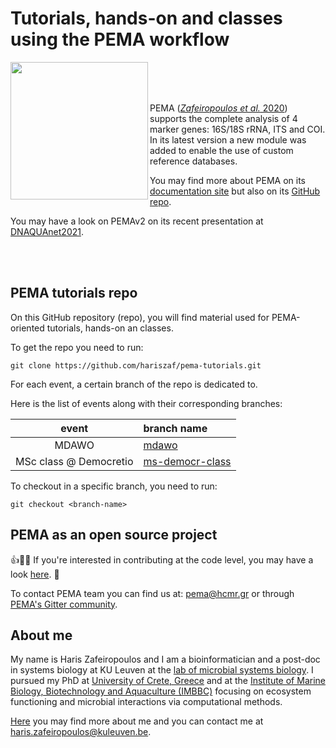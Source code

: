 # Tutorials, hands-on and classes using the PEMA workflow


<img src="https://camo.githubusercontent.com/762c1129f266494bbbb3faff3d673040cf7b1f19d45c6e13f49b08de12f5116a/68747470733a2f2f692e70617374652e706963732f38373031383966616466363638613935386338616163383366333865373939632e706e67" width= 220px; align="left"  />


<br/><br/><br/>

PEMA ([*Zafeiropoulos et al.* 2020](https://academic.oup.com/gigascience/article/9/3/giaa022/5803335))
supports the complete analysis of 4 marker genes: 16S/18S rRNA, ITS and COI.
In its latest version a new module was added to enable the use of custom reference databases. 

You may find more about PEMA on its [documentation site](http://pema.hcmr.gr/)
but also on its [GitHub repo](https://github.com/hariszaf/pema). 

You may have a look on PEMAv2 on its recent presentation at [DNAQUAnet2021](https://www.youtube.com/watch?v=kht_LKMmB6w).

<br/><br/>

## PEMA tutorials repo

On this GitHub repository (repo), you will find material used for PEMA-oriented tutorials, hands-on an classes. 

To get the repo you need to run:
```
git clone https://github.com/hariszaf/pema-tutorials.git
```  

For each event, a certain branch of the repo is dedicated to. 

Here is the list of events along with their corresponding branches:

| event | branch name |
|:------:|:-----------|
| MDAWO  |  [mdawo](https://github.com/hariszaf/pema-tutorials/tree/mdawo)  |
| MSc class @ Democretio | [ms-democr-class](https://github.com/hariszaf/pema-tutorials/tree/ms-democr-class) | 

To checkout in a specific branch, you need to run:

```
git checkout <branch-name>
```



## PEMA as an open source project

👍🥳💯
If you're interested in contributing at the code level, you may have a look [here](https://github.com/hariszaf/pema/blob/master/CONTRIBUTING.md).
💯

To contact PEMA team you can find us at: 
pema@hcmr.gr or through [PEMA's Gitter community](https://gitter.im/pema-helpdesk/community).


## About me

My name is Haris Zafeiropoulos and I am a bioinformatician and a post-doc in systems biology at KU Leuven at the [lab of microbial systems biology](http://msysbiology.com). I pursued my PhD at [University of Crete, Greece](http://biology.uoc.gr/) and at the [Institute of Marine Biology, Biotechnology and Aquaculture (IMBBC)](https://imbbc.hcmr.gr/) focusing on ecosystem functioning and microbial interactions via computational methods.

[Here](https://hariszaf.github.io/) you may find more about me and you can contact me at
haris.zafeiropoulos@kuleuven.be.
